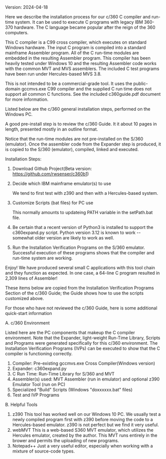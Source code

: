Version: 2024-04-18

Here we describe the installation process for our c/360 C compiler and run-time system.  It can be used to execute C programs with legacy IBM 360-370 hardware.  The C language became popular after the reign of the 360 computers.

This C compiler is a C99 cross compiler, which executes on standard Windows hardware.  The input C program is compiled into a standard mainframe Assembler program.  All of the C run-time modules are embedded in the resulting Assembler program.  This compiler has been heavily tested under Windows 10 and the resulting Assembler code works with the common MVT and MVS assemblers.  The included C test programs have been run under Hercules-based MVS 3.8. 

This is not intended to be a commercial-grade tool.  It uses the public-domain gccmvs.exe C99 compiler and the supplied C run time does not support all common C functions.  See the included c360guide.pdf document for more information. 

Listed below are the c/360 general installation steps, performed on the Windows PC.

A good pre-install step is to review the c/360 Guide.  It it about 10 pages in length, presented mostly in an outline format.

Notice that the run-time modules are not pre-installed on the S/360 (emulator).  Once the assembler code from the Expander step is produced, it is copied to the S/360 (emulator), compiled, linked and executed.

Installation Steps:

1) Download Github Project(Beta version: https://github.com/rwsenser/c360b1)

2) Decide which IBM mainframe emulator(s) to use

    We tend to first test with z390 and then with a Hercules-based system.

3) Customize Scripts (bat files) for PC use

   This normally amounts to updateing PATH variable in the setPath.bat file. 

4) Be certain that a recent version of Python3 is installed to support the c360expand.py script.  Python version 3.12 is known to work -- somewhat older version are likely to work as well.

5) Run the Installation Verification Programs on the S/360 emulator.  Successful execution of these programs shows that the compiler and run-time system are working.

Enjoy! We have produced several small C applications with this tool chain and they function as expected. In one case, a 64-line C program resulted in 2,309 lines of Assembler!

These items below are copied from the Installation Verification Programs Section of the c/360 Guide; the Guide shows how to use the scripts customized above.

For those who have not reviewed the c/360 Guide, here is some additional quick-start information

A. c/360 Environment

Listed here are the PC components that makeup the C compiler environment.  Note that the Expander, light-weight Run-Time Library, Scripts and Programs were generated specifically for this c/360 environment.  The Installation Verification Programs (IVPs) can be executed to show that the C compiler is functioning correctly.

1) Compiler: Pre-existing gccmvs.exe Cross Compiler(Windows version)
2) Expander: c360expand.py
3) C Run Time: Run-Time Library for S/360 and MVT 
4) Assembler(s) used: MVT Assembler (run in emulator) and optional z390 Emulator Tool (run on PC)
5) Specialized "Build" Scripts (Windows "doxxxxxx.bat" files)
6) Test and IVP Programs 

B. Helpful Tools
1) z390
This tool has worked well on our Windows 10 PC. We usually test a newly compiled program first with z390 before moving the code to a Hercules-based emulator.  z390 is not perfect but we find it very useful.
2) webMVT
This is a web-based S360 MVT emulator, which utilizes the Hercules emulator, created by the author.  This MVT runs entirely in the brower and permits the uploading of new programs.
3) Notepad++
Just a very useful editor, especially when working with a mixture of source-code types.
